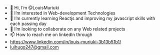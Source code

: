 - 👋 Hi, I’m @LouisMuriuki
- 👀 I’m interested in Web-development Technologies
- 🌱 I’m currently learning Reactjs and improving my javascript skills with each passing day
- 💞️ I’m looking to collaborate on any Web related projects
- 📫 How to reach me on linkedIn through
-  https://www.linkedin.com/in/louis-muriuki-3b13b51b1/
-  luihugo247@gmail.com

<!---
LouisMuriuki/LouisMuriuki is a ✨ special ✨ repository because its `README.md` (this file) appears on your GitHub profile.
You can click the Preview link to take a look at your changes.
--->
